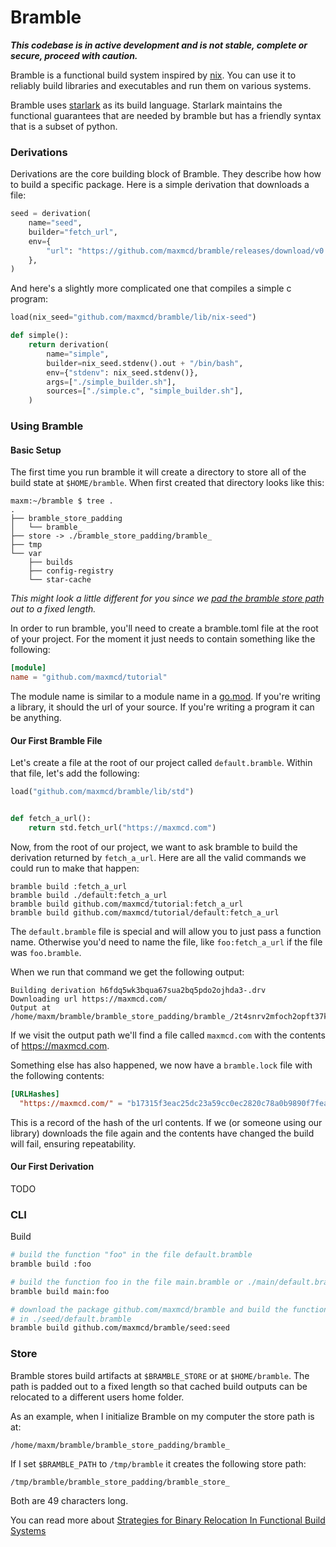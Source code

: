 # Bramble

***This codebase is in active development and is not stable, complete or secure, proceed with caution.***

Bramble is a functional build system inspired by [nix](https://nixos.org/). You can use it to reliably build libraries and executables and run them on various systems.

Bramble uses [starlark](https://docs.bazel.build/versions/master/skylark/language.html) as its build language. Starlark maintains the functional guarantees that are needed by bramble but has a friendly syntax that is a subset of python.

### Derivations

Derivations are the core building block of Bramble. They describe how how to build a specific package. Here is a simple derivation that downloads a file:

```python
seed = derivation(
    name="seed",
    builder="fetch_url",
    env={
        "url": "https://github.com/maxmcd/bramble/releases/download/v0.0.1/linux-x86_64-seed.tar.gz",
    },
)
```

And here's a slightly more complicated one that compiles a simple c program:

```python
load(nix_seed="github.com/maxmcd/bramble/lib/nix-seed")

def simple():
    return derivation(
        name="simple",
        builder=nix_seed.stdenv().out + "/bin/bash",
        env={"stdenv": nix_seed.stdenv()},
        args=["./simple_builder.sh"],
        sources=["./simple.c", "simple_builder.sh"],
    )
```

### Using Bramble

#### Basic Setup

The first time you run bramble it will create a directory to store all of the build state at `$HOME/bramble`. When first created that directory looks like this:
```
maxm:~/bramble $ tree .
.
├── bramble_store_padding
│   └── bramble_
├── store -> ./bramble_store_padding/bramble_
├── tmp
└── var
    ├── builds
    ├── config-registry
    └── star-cache
```

*This might look a little different for you since we [pad the bramble store path](#store) out to a fixed length.*

In order to run bramble, you'll need to create a bramble.toml file at the root of your project. For the moment it just needs to contain something like the following:

```toml
[module]
name = "github.com/maxmcd/tutorial"
```

The module name is similar to a module name in a [go.mod](https://blog.golang.org/using-go-modules). If you're writing a library, it should the url of your source. If you're writing a program it can be anything.

#### Our First Bramble File

Let's create a file at the root of our project called `default.bramble`. Within that file, let's add the following:

```python
load("github.com/maxmcd/bramble/lib/std")


def fetch_a_url():
    return std.fetch_url("https://maxmcd.com")
```

Now, from the root of our project, we want to ask bramble to build the derivation returned by `fetch_a_url`. Here are all the valid commands we could run to make that happen:

```
bramble build :fetch_a_url
bramble build ./default:fetch_a_url
bramble build github.com/maxmcd/tutorial:fetch_a_url
bramble build github.com/maxmcd/tutorial/default:fetch_a_url
```

The `default.bramble` file is special and will allow you to just pass a function name. Otherwise you'd need to name the file, like `foo:fetch_a_url` if the file was `foo.bramble`.

When we run that command we get the following output:
```
Building derivation h6fdq5wk3bqua67sua2bq5pdo2ojhda3-.drv
Downloading url https://maxmcd.com/
Output at /home/maxm/bramble/bramble_store_padding/bramble_/2t4snrv2mfoch2opft37kyzg4fh6g5n2
```

If we visit the output path we'll find a file called `maxmcd.com` with the contents of https://maxmcd.com.

Something else has also happened, we now have a `bramble.lock` file with the following contents:
```toml
[URLHashes]
  "https://maxmcd.com/" = "b17315f3eac25dc23a59cc0ec2820c78a0b9890f7fea5a44deaef5a3c6cd9e59"
```

This is a record of the hash of the url contents. If we (or someone using our library) downloads the file again and the contents have changed the build will fail, ensuring repeatability.

#### Our First Derivation

TODO

### CLI

Build
```bash
# build the function "foo" in the file default.bramble
bramble build :foo

# build the function foo in the file main.bramble or ./main/default.bramble
bramble build main:foo

# download the package github.com/maxmcd/bramble and build the function "seed"
# in ./seed/default.bramble
bramble build github.com/maxmcd/bramble/seed:seed
```

### Store

Bramble stores build artifacts at `$BRAMBLE_STORE` or at `$HOME/bramble`. The path is padded out to a fixed length so that cached build outputs can be relocated to a different users home folder.

As an example, when I initialize Bramble on my computer the store path is at:
```
/home/maxm/bramble/bramble_store_padding/bramble_
```
If I set `$BRAMBLE_PATH` to `/tmp/bramble` it creates the following store path:
```
/tmp/bramble/bramble_store_padding/bramble_store_
```
Both are 49 characters long.

You can read more about [Strategies for Binary Relocation In Functional Build Systems](https://maxmcd.com/posts/strategies-for-binary-relocation/)
